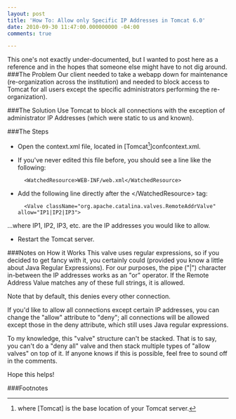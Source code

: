 ```yaml
---
layout: post
title: 'How To: Allow only Specific IP Addresses in Tomcat 6.0'
date: 2010-09-30 11:47:00.000000000 -04:00
comments: true

---
```

This one's not exactly under-documented, but I wanted to post here as a reference and in the hopes that someone else might have to not dig around.
###The Problem
Our client needed to take a webapp down for maintenance (re-organization across the institution) and needed to block access to Tomcat for all users except the specific administrators performing the re-organization). 

###The Solution
Use Tomcat to block all connections with the exception of administrator IP Addresses (which were static to us and known). 

###The Steps
* Open the context.xml file, located in [Tomcat[^1]]confcontext.xml.
* If you've never edited this file before, you should see a line like the following:

        <WatchedResource>WEB-INF/web.xml</WatchedResource>
    
* Add the following line directly after the &lt;/WatchedResource&gt; tag:

        <Valve className="org.apache.catalina.valves.RemoteAddrValve" allow="IP1|IP2|IP3">

...where IP1, IP2, IP3, etc. are the IP addresses you would like to allow.

* Restart the Tomcat server.

###Notes on How it Works
This valve uses regular expressions, so if you decided to get fancy with it, you certainly could (provided you know a little about Java Regular Expressions). For our purposes, the pipe ("|") character in-between the IP addresses works as an "or" operator. If the Remote Address Value matches any of these full strings, it is allowed. 

Note that by default, this denies every other connection. 

If you'd like to allow all connections except certain IP addresses, you can change the "allow" attribute to "deny"; all connections will be allowed except those in the deny attribute, which still uses Java regular expressions. 

To my knowledge, this "valve" structure can't be stacked. That is to say, you can't do a "deny all" valve and then stack multiple types of "allow valves" on top of it. If anyone knows if this is possible, feel free to sound off in the comments. 

Hope this helps!

###Footnotes
[^1]: where [Tomcat] is the base location of your Tomcat server.

